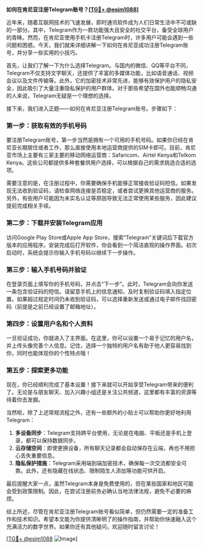 **如何在肯尼亚注册Telegram账号？[[TG💪+ @esim1088](https://t.me/s/esim1088)]**

近年来，随着互联网技术的飞速发展，即时通讯软件成为人们日常生活中不可或缺的一部分。其中，Telegram作为一款功能强大且安全的社交平台，备受全球用户的青睐。然而，在肯尼亚使用手机卡注册Telegram时，许多用户可能会遇到一些问题和困惑。今天，我们就来详细讲解一下如何在肯尼亚成功注册Telegram账号，并分享一些实用的小技巧。

首先，让我们了解一下为什么选择Telegram。与国内的微信、QQ等平台不同，Telegram不仅支持文字聊天，还提供了丰富的多媒体功能，比如语音通话、视频会议以及文件传输等。此外，它的加密技术非常先进，能够有效保护用户的隐私安全，因此吸引了大量注重隐私保护的用户群体。对于那些希望在国外也能顺畅沟通的人来说，Telegram无疑是一个理想的选择。

接下来，我们进入正题——如何在肯尼亚注册Telegram账号。步骤如下：

### 第一步：获取有效的手机号码
要注册Telegram账号，第一步当然是拥有一个可用的手机号码。如果你已经在肯尼亚长期居住或者工作，那么直接使用本地运营商提供的SIM卡即可。目前，肯尼亚市场上主要有三家主要的移动网络运营商：Safaricom、Airtel Kenya和Telkom Kenya。这些公司都提供多种套餐供用户选择，可以根据自己的需求挑选合适的选项。

需要注意的是，在注册过程中，你需要确保手机能够正常接收验证码短信。如果发现无法收到验证码，请检查网络连接是否稳定，或者尝试更换其他运营商的服务。另外，有些用户可能因为未实名认证等原因导致无法正常使用某些服务，因此建议提前完成相关手续。

### 第二步：下载并安装Telegram应用
访问Google Play Store或Apple App Store，搜索“Telegram”关键词后下载官方版本的应用程序。安装完成后打开软件，你会看到一个简洁直观的操作界面。初次启动时，系统会提示你输入手机号码以继续下一步操作。

### 第三步：输入手机号码并验证
在登录页面上填写你的手机号码，并点击“下一步”。此时，Telegram会向你发送一条包含验证码的短信。请留意手机上的信息通知，及时复制验证码填入指定位置。如果超过规定时间仍未收到验证码，可以选择重新发送或通过电子邮件找回密码（前提是之前已经设置了邮箱地址）。

### 第四步：设置用户名和个人资料
一旦验证成功，你就进入了主界面。在这里，你可以设置一个易于记忆的用户名，并上传头像完善个人信息。记住，选择一个独特的用户名有助于他人更容易找到你，同时也能体现你的个性特点哦！

### 第五步：探索更多功能
现在，你已经顺利完成了基本设置！接下来就可以开始享受Telegram带来的便利了。无论是与朋友聊天、加入兴趣小组还是关注公共频道，这里都有丰富的资源等待着你去发掘。

当然啦，除了上述常规流程之外，还有一些额外的小贴士可以帮助你更好地利用Telegram：

1. **多设备同步**：Telegram支持跨平台使用，无论是在电脑、平板还是手机上登录，都可以保持数据同步。
2. **云存储空间**：即使更换设备，所有聊天记录都会自动保存在云端，再也不用担心丢失重要信息。
3. **隐私保护措施**：Telegram采用端到端加密技术，确保每一次交流都安全可靠。此外，还有隐藏在线状态、限制陌生人添加等功能可供开启。

最后提醒大家一点，虽然Telegram本身是免费使用的，但在某些国家和地区可能会受到政策限制。因此，在尝试注册前务必确认当地法律法规，避免不必要的麻烦。

综上所述，尽管在肯尼亚注册Telegram账号看似简单，但仍然需要一定的准备工作和技术知识。希望本文能为你提供清晰明了的操作指南，并帮助你快速融入这个充满活力的数字世界。如果你还有其他疑问，欢迎随时留言讨论！

[[TG💪+ @esim1088](https://t.me/s/esim1088) ![Image](https://i.postimg.cc/4NQfJmqS/Snipaste-2025-05-13-00-14-12.png)]